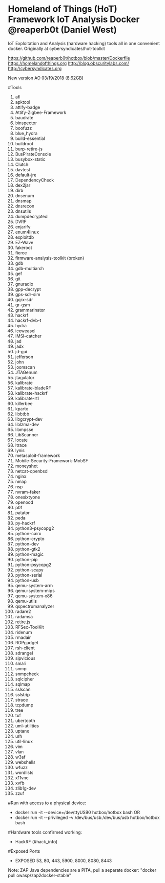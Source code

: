 # Homeland of Things (HoT) Framework IoT Analysis Docker @reaperb0t (Daniel West)

IoT Exploitation and Analysis (hardware hacking) tools all in one convenient docker. Originally at cybersyndicates/hot-toolkit

https://github.com/reaperb0t/hotbox/blob/master/Dockerfile
https://homelandofthings.org
http://blog.obscuritylabs.com/
http://cybersyndicates.org

New version AO 03/19/2018 (8.62GB)

#Tools

1. afl
2. apktool
3. attify-badge
4. Attify-Zigbee-Framework
5. baudrate
6. binspector
7. boofuzz
8. blue_hydra
9. build-essential
10. buildroot
11. burp-retire-js
12. BusPirateConsole
13. busybox-static
14. Clutch
15. davtest
16. default-jre
17. DependencyCheck
18. dex2jar
19. dirb
20. dnsenum
21. dnsmap
22. dnsrecon
23. dnsutils
24. dumpdecrypted
25. DVRF
26. enjarify
27. enum4linux
28. exploitdb
29. EZ-Wave
30. fakeroot
31. fierce
32. firmware-analysis-toolkit (broken)
33. gdb
34. gdb-multiarch
35. gef
36. git
37. gnuradio
38. gpp-decrypt
39. gps-sdr-sim
40. gqrx-sdr
41. gr-gsm
42. grammarinator
43. hackrf
44. hackrf-dvb-t
45. hydra
46. iceweasel
47. IMSI-catcher
48. jad
49. jadx
50. jd-gui
51. jefferson
52. john
53. joomscan
54. JTAGenum
55. jtagulator
56. kalibrate
57. kalibrate-bladeRF
58. kalibrate-hackrf
59. kalibrate-rtl
60. killerbee
61. kpartx
62. libbtbb
63. libgcrypt-dev
64. liblzma-dev
65. libmpsse
66. LibScanner
67. locate
68. ltrace
69. lynis
70. metasploit-framework
71. Mobile-Security-Framework-MobSF
72. moneyshot
73. netcat-openbsd
74. nginx
75. nmap
76. nsp
77. nvram-faker
78. onesixtyone
79. openocd
80. p0f
81. patator
82. peda
83. py-hackrf
84. python3-psycopg2
85. python-cairo
86. python-crypto
87. python-dev
88. python-gtk2
89. python-magic
90. python-pip
91. python-psycopg2
92. python-scapy
93. python-serial
94. python-usb
95. qemu-system-arm
96. qemu-system-mips
97. qemu-system-x86
98. qemu-utils
99. qspectrumanalyzer
100. radare2
101. radamsa
102. retire.js
103. RFSec-ToolKit
104. ridenum
105. rmadair
106. ROPgadget
107. rsh-client
108. sdrangel
109. sipvicious
110. smali
111. snmp
112. snmpcheck
113. sqlcipher
114. sqlmap
115. sslscan
116. sslstrip
117. strace
118. tcpdump
119. tree
120. tuf
121. ubertooth
122. uml-utilities
123. uptane
124. urh
125. util-linux
126. vim
127. vlan
128. w3af
129. webshells
130. wfuzz
131. wordlists
132. x11vnc
133. xvfb
134. zlib1g-dev
135. zzuf

#Run with access to a physical device:
* docker run -it --device=/dev/ttyUSB0 hotbox/hotbox bash
OR
* docker run -it --privileged -v /dev/bus/usb:/dev/bus/usb hotbox/hotbox bash

#Hardware tools confirmed working:
* HackRF (#hack_info)

#Exposed Ports
* EXPOSED 53, 80, 443, 5900, 8000, 8080, 8443

Note: ZAP Java dependencies are a PITA, pull a separate docker: "docker pull owasp/zap2docker-stable"
